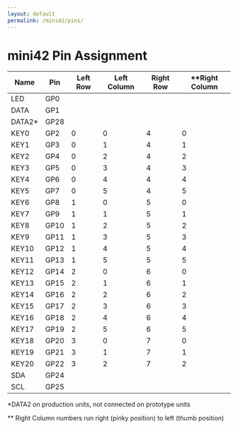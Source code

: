 ```yaml
---
layout: default
permalink: /mini42/pins/
---
```


# mini42 Pin Assignment
| Name   | Pin  |  Left Row | Left Column | Right Row | **Right Column |
|--------|------|-----------|-------------|-----------|--------------|
| LED    | GP0  |           |             |           |              |
| DATA   | GP1  |           |             |           |              |
| DATA2* | GP28 |           |             |           |              |
| KEY0   | GP2  | 0         | 0           | 4         | 0            |
| KEY1   | GP3  | 0         | 1           | 4         | 1            |
| KEY2   | GP4  | 0         | 2           | 4         | 2            |
| KEY3   | GP5  | 0         | 3           | 4         | 3            |
| KEY4   | GP6  | 0         | 4           | 4         | 4            |
| KEY5   | GP7  | 0         | 5           | 4         | 5            |
| KEY6   | GP8  | 1         | 0           | 5         | 0            |
| KEY7   | GP9  | 1         | 1           | 5         | 1            |
| KEY8   | GP10 | 1         | 2           | 5         | 2            |
| KEY9   | GP11 | 1         | 3           | 5         | 3            |
| KEY10  | GP12 | 1         | 4           | 5         | 4            |
| KEY11  | GP13 | 1         | 5           | 5         | 5            |
| KEY12  | GP14 | 2         | 0           | 6         | 0            |
| KEY13  | GP15 | 2         | 1           | 6         | 1            |
| KEY14  | GP16 | 2         | 2           | 6         | 2            |
| KEY15  | GP17 | 2         | 3           | 6         | 3            |
| KEY16  | GP18 | 2         | 4           | 6         | 4            |
| KEY17  | GP19 | 2         | 5           | 6         | 5            |
| KEY18  | GP20 | 3         | 0           | 7         | 0            |
| KEY19  | GP21 | 3         | 1           | 7         | 1            |
| KEY20  | GP22 | 3         | 2           | 7         | 2            |
| SDA    | GP24 |           |             |           |              |
| SCL    | GP25 |           |             |           |              |

\*DATA2 on production units, not connected on prototype units

\** Right Column numbers run right (pinky position) to left (thumb position)